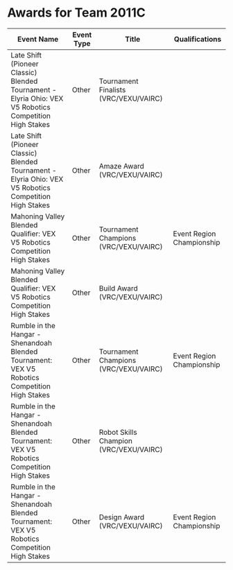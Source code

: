# Awards for Team 2011C

| Event Name | Event Type | Title | Qualifications |
|------------|------------|-------|----------------|
| Late Shift (Pioneer Classic) Blended Tournament - Elyria Ohio: VEX V5 Robotics Competition High Stakes | Other | Tournament Finalists (VRC/VEXU/VAIRC) |  |
| Late Shift (Pioneer Classic) Blended Tournament - Elyria Ohio: VEX V5 Robotics Competition High Stakes | Other | Amaze Award (VRC/VEXU/VAIRC) |  |
| Mahoning Valley Blended Qualifier: VEX V5 Robotics Competition High Stakes | Other | Tournament Champions (VRC/VEXU/VAIRC) | Event Region Championship |
| Mahoning Valley Blended Qualifier: VEX V5 Robotics Competition High Stakes | Other | Build Award (VRC/VEXU/VAIRC) |  |
| Rumble in the Hangar - Shenandoah Blended Tournament: VEX V5 Robotics Competition High Stakes | Other | Tournament Champions (VRC/VEXU/VAIRC) | Event Region Championship |
| Rumble in the Hangar - Shenandoah Blended Tournament: VEX V5 Robotics Competition High Stakes | Other | Robot Skills Champion (VRC/VEXU/VAIRC) |  |
| Rumble in the Hangar - Shenandoah Blended Tournament: VEX V5 Robotics Competition High Stakes | Other | Design Award (VRC/VEXU/VAIRC) | Event Region Championship |
